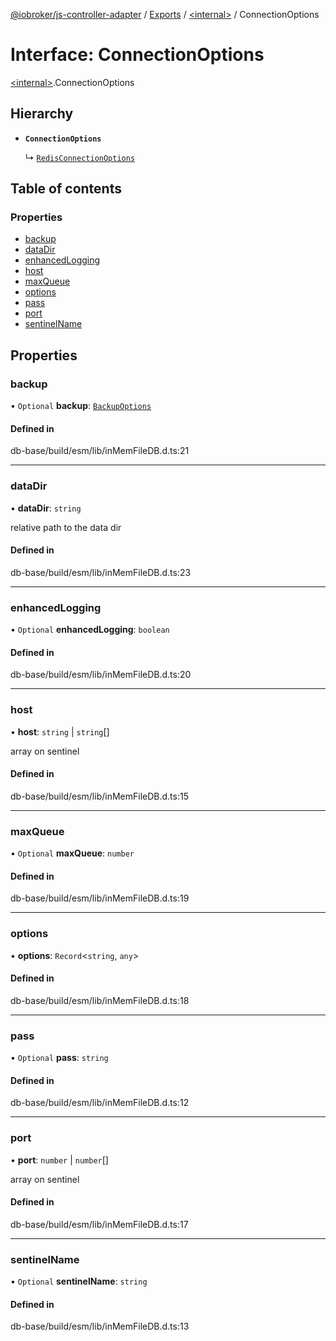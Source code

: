 [@iobroker/js-controller-adapter](../README.md) / [Exports](../modules.md) / [\<internal\>](../modules/internal_.md) / ConnectionOptions

# Interface: ConnectionOptions

[\<internal\>](../modules/internal_.md).ConnectionOptions

## Hierarchy

- **`ConnectionOptions`**

  ↳ [`RedisConnectionOptions`](internal_.RedisConnectionOptions.md)

## Table of contents

### Properties

- [backup](internal_.ConnectionOptions.md#backup)
- [dataDir](internal_.ConnectionOptions.md#datadir)
- [enhancedLogging](internal_.ConnectionOptions.md#enhancedlogging)
- [host](internal_.ConnectionOptions.md#host)
- [maxQueue](internal_.ConnectionOptions.md#maxqueue)
- [options](internal_.ConnectionOptions.md#options)
- [pass](internal_.ConnectionOptions.md#pass)
- [port](internal_.ConnectionOptions.md#port)
- [sentinelName](internal_.ConnectionOptions.md#sentinelname)

## Properties

### backup

• `Optional` **backup**: [`BackupOptions`](internal_.BackupOptions.md)

#### Defined in

db-base/build/esm/lib/inMemFileDB.d.ts:21

___

### dataDir

• **dataDir**: `string`

relative path to the data dir

#### Defined in

db-base/build/esm/lib/inMemFileDB.d.ts:23

___

### enhancedLogging

• `Optional` **enhancedLogging**: `boolean`

#### Defined in

db-base/build/esm/lib/inMemFileDB.d.ts:20

___

### host

• **host**: `string` \| `string`[]

array on sentinel

#### Defined in

db-base/build/esm/lib/inMemFileDB.d.ts:15

___

### maxQueue

• `Optional` **maxQueue**: `number`

#### Defined in

db-base/build/esm/lib/inMemFileDB.d.ts:19

___

### options

• **options**: `Record`\<`string`, `any`\>

#### Defined in

db-base/build/esm/lib/inMemFileDB.d.ts:18

___

### pass

• `Optional` **pass**: `string`

#### Defined in

db-base/build/esm/lib/inMemFileDB.d.ts:12

___

### port

• **port**: `number` \| `number`[]

array on sentinel

#### Defined in

db-base/build/esm/lib/inMemFileDB.d.ts:17

___

### sentinelName

• `Optional` **sentinelName**: `string`

#### Defined in

db-base/build/esm/lib/inMemFileDB.d.ts:13
